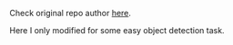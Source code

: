 Check original repo author [here](https://github.com/bubbliiiing/yolov4-pytorch).


Here I only modified for some easy object detection task.
